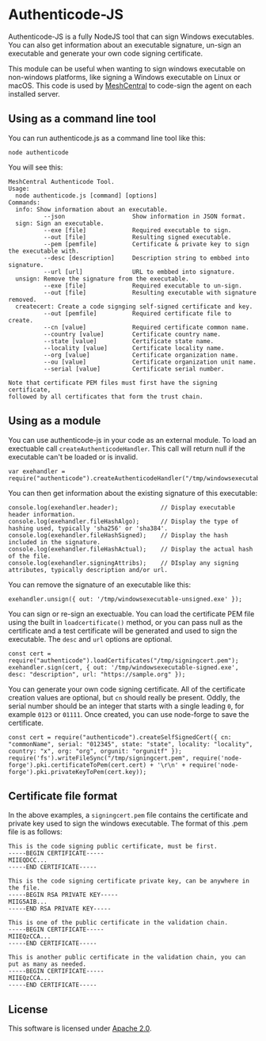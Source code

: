 # Authenticode-JS

Authenticode-JS is a fully NodeJS tool that can sign Windows executables. You can also get information about an executable signature, un-sign an executable and generate your own code signing certificate.

This module can be useful when wanting to sign windows executable on non-windows platforms, like signing a Windows executable on Linux or macOS. This code is used by [MeshCentral](https://meshcentral.com) to code-sign the agent on each installed server.

## Using as a command line tool

You can run authenticode.js as a command line tool like this:

```
node authenticode
```

You will see this:

```
MeshCentral Authenticode Tool.
Usage:
  node authenticode.js [command] [options]
Commands:
  info: Show information about an executable.
          --json                   Show information in JSON format.
  sign: Sign an executable.
          --exe [file]             Required executable to sign.
          --out [file]             Resulting signed executable.
          --pem [pemfile]          Certificate & private key to sign the executable with.
          --desc [description]     Description string to embbed into signature.
          --url [url]              URL to embbed into signature.
  unsign: Remove the signature from the executable.
          --exe [file]             Required executable to un-sign.
          --out [file]             Resulting executable with signature removed.
  createcert: Create a code signging self-signed certificate and key.
          --out [pemfile]          Required certificate file to create.
          --cn [value]             Required certificate common name.
          --country [value]        Certificate country name.
          --state [value]          Certificate state name.
          --locality [value]       Certificate locality name.
          --org [value]            Certificate organization name.
          --ou [value]             Certificate organization unit name.
          --serial [value]         Certificate serial number.

Note that certificate PEM files must first have the signing certificate,
followed by all certificates that form the trust chain.
```

## Using as a module

You can use authenticode-js in your code as an external module. To load an exectuable call `createAuthenticodeHandler`. This call will return null if the executable can't be loaded or is invalid.

```
var exehandler = require("authenticode").createAuthenticodeHandler("/tmp/windowsexecutable.exe");
```

You can then get information about the existing signature of this executable:

```
console.log(exehandler.header);            // Display executable header information.
console.log(exehandler.fileHashAlgo);      // Display the type of hashing used, typically 'sha256' or 'sha384'.
console.log(exehandler.fileHashSigned);    // Display the hash included in the signature.
console.log(exehandler.fileHashActual);    // Display the actual hash of the file.
console.log(exehandler.signingAttribs);    // DIsplay any signing attributes, typically description and/or url.
```

You can remove the signature of an executable like this:

```
exehandler.unsign({ out: '/tmp/windowsexecutable-unsigned.exe' });
```

You can sign or re-sign an exectuable. You can load the certificate PEM file using the built in `loadcertificate()` method, or you can pass null as the certificate and a test certificate will be generated and used to sign the executable. The `desc` and `url` options are optional.

```
const cert = require("authenticode").loadCertificates("/tmp/signingcert.pem");
exehandler.sign(cert, { out: '/tmp/windowsexecutable-signed.exe', desc: "description", url: "https://sample.org" });
```

You can generate your own code signing certificate. All of the certificate creation values are optional, but `cn` should really be present. Oddly, the serial number should be an integer that starts with a single leading `0`, for example `0123` or `01111`. Once created, you can use node-forge to save the certificate.

```
const cert = require("authenticode").createSelfSignedCert({ cn: "commonName", serial: "012345", state: "state", locality: "locality", country: "x", org: "org", orgunit: "orgunitf" });
require('fs').writeFileSync("/tmp/signingcert.pem", require('node-forge').pki.certificateToPem(cert.cert) + '\r\n' + require('node-forge').pki.privateKeyToPem(cert.key));
```

## Certificate file format

In the above examples, a `signingcert.pem` file contains the certificate and private key used to sign the windows executable. The format of this .pem file is as follows:

```
This is the code signing public certificate, must be first.
-----BEGIN CERTIFICATE-----
MIIEQDCC...
-----END CERTIFICATE-----

This is the code signing certificate private key, can be anywhere in the file.
-----BEGIN RSA PRIVATE KEY-----
MIIG5AIB...
-----END RSA PRIVATE KEY-----

This is one of the public certificate in the validation chain.
-----BEGIN CERTIFICATE-----
MIIEQzCCA...
-----END CERTIFICATE-----

This is another public certificate in the validation chain, you can put as many as needed.
-----BEGIN CERTIFICATE-----
MIIEQzCCA...
-----END CERTIFICATE-----
```

## License
This software is licensed under [Apache 2.0](https://www.apache.org/licenses/LICENSE-2.0).